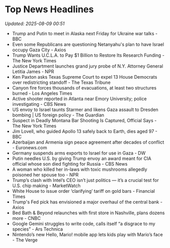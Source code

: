 # Top News Headlines

_Updated: 2025-08-09 00:51_

- Trump and Putin to meet in Alaska next Friday for Ukraine war talks - BBC
- Even some Republicans are questioning Netanyahu's plan to have Israel occupy Gaza City - Axios
- Trump Wants U.C.L.A. to Pay $1 Billion to Restore Its Research Funding - The New York Times
- Justice Department launches grand jury probe of N.Y. Attorney General Letitia James - NPR
- Ken Paxton asks Texas Supreme Court to expel 13 House Democrats over redistricting standoff - The Texas Tribune
- Canyon fire forces thousands of evacuations, at least two structures burned - Los Angeles Times
- Active shooter reported in Atlanta near Emory University; police investigating - CBS News
- US envoy to Israel taunts Starmer and likens Gaza assault to Dresden bombing | US foreign policy - The Guardian
- Suspect in Deadly Montana Bar Shooting Is Captured, Official Says - The New York Times
- Jim Lovell, who guided Apollo 13 safely back to Earth, dies aged 97 - BBC
- Azerbaijan and Armenia sign peace agreement after decades of conflict - Euronews.com
- Germany suspends arms exports to Israel for use in Gaza - DW
- Putin needles U.S. by giving Trump envoy an award meant for CIA official whose son died fighting for Russia - CBS News
- A woman who killed her in-laws with toxic mushrooms allegedly poisoned her spouse too - NPR
- Trump’s clash with Intel’s CEO isn’t just politics — it’s a crucial test for U.S. chip making - MarketWatch
- White House to issue order ‘clarifying’ tariff on gold bars - Financial Times
- Trump's Fed pick has envisioned a major overhaul of the central bank - Axios
- Bed Bath & Beyond relaunches with first store in Nashville, plans dozens more - CNBC
- Google Gemini struggles to write code, calls itself “a disgrace to my species” - Ars Technica
- Nintendo’s new Hello, Mario! mobile app lets kids play with Mario’s face - The Verge